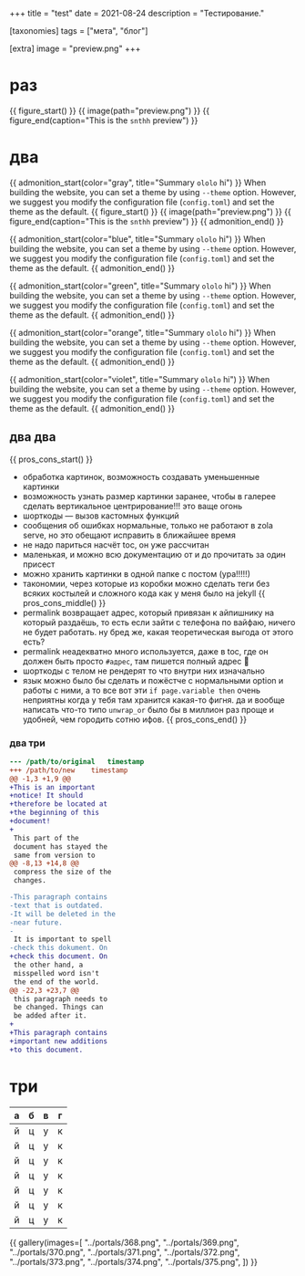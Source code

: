 +++
title = "test"
date = 2021-08-24
description = "Тестирование."

[taxonomies]
tags = ["мета", "блог"]

[extra]
image = "preview.png"
+++

# раз

{{ figure_start() }}
{{ image(path="preview.png") }}
{{ figure_end(caption="This is the `snthh` preview") }}

# два

{{ admonition_start(color="gray", title="Summary `ololo` hi") }}
When building the website, you can set a theme by using `--theme` option. However, we suggest you modify the 
configuration file (`config.toml`) and set the theme as the default.
{{ figure_start() }}
{{ image(path="preview.png") }}
{{ figure_end(caption="This is the `snthh` preview") }}
{{ admonition_end() }}

{{ admonition_start(color="blue", title="Summary `ololo` hi") }}
When building the website, you can set a theme by using `--theme` option. However, we suggest you modify the 
configuration file (`config.toml`) and set the theme as the default.
{{ admonition_end() }}

{{ admonition_start(color="green", title="Summary `ololo` hi") }}
When building the website, you can set a theme by using `--theme` option. However, we suggest you modify the 
configuration file (`config.toml`) and set the theme as the default.
{{ admonition_end() }}

{{ admonition_start(color="orange", title="Summary `ololo` hi") }}
When building the website, you can set a theme by using `--theme` option. However, we suggest you modify the 
configuration file (`config.toml`) and set the theme as the default.
{{ admonition_end() }}

{{ admonition_start(color="violet", title="Summary `ololo` hi") }}
When building the website, you can set a theme by using `--theme` option. However, we suggest you modify the 
configuration file (`config.toml`) and set the theme as the default.
{{ admonition_end() }}

## два два

{{ pros_cons_start() }}
* обработка картинок, возможность создавать уменьшенные картинки
* возможность узнать размер картинки заранее, чтобы в галерее сделать вертикальное центрирование!!! это ваще огонь
* шорткоды — вызов кастомных функций
* сообщения об ошибках нормальные, только не работают в zola serve, но это обещают исправить в ближайшее время
* не надо париться насчёт toc, он уже рассчитан
* маленькая, и можно всю документацию от и до прочитать за один присест
* можно хранить картинки в одной папке с постом (ура!!!!!)
* такономии, через которые из коробки можно сделать теги без всяких костылей и сложного кода как у меня было на jekyll
{{ pros_cons_middle() }}
* permalink возвращает адрес, который привязан к айпишнику на который раздаёшь, то есть если зайти с телефона по вайфаю, ничего не будет работать. ну бред же, какая теоретическая выгода от этого есть?
* permalink неадекватно много используется, даже в toc, где он должен быть просто `#адрес`, там пишется полный адрес :facepalm:
* шорткоды с телом не рендерят то что внутри них изначально
* язык можно было бы сделать и пожёстче с нормальными option и работы с ними, а то все вот эти `if page.variable then` очень неприятны когда у тебя там хранится какая-то фигня. да и вообще написать что-то типо `unwrap_or` было бы в миллион раз проще и удобней, чем городить сотню ифов.
{{ pros_cons_end() }}

### два три

```diff
--- /path/to/original	timestamp
+++ /path/to/new	timestamp
@@ -1,3 +1,9 @@
+This is an important
+notice! It should
+therefore be located at
+the beginning of this
+document!
+
 This part of the
 document has stayed the
 same from version to
@@ -8,13 +14,8 @@
 compress the size of the
 changes.

-This paragraph contains
-text that is outdated.
-It will be deleted in the
-near future.
-
 It is important to spell
-check this dokument. On
+check this document. On
 the other hand, a
 misspelled word isn't
 the end of the world.
@@ -22,3 +23,7 @@
 this paragraph needs to
 be changed. Things can
 be added after it.
+
+This paragraph contains
+important new additions
+to this document.
```

# три

|а|б|в|г|
|-|-|-|-|
|й|ц|у|к|
|й|ц|у|к|
|й|ц|у|к|
|й|ц|у|к|
|й|ц|у|к|
|й|ц|у|к|
|й|ц|у|к|

{{ gallery(images=[
    "../portals/368.png", 
    "../portals/369.png", 
    "../portals/370.png", 
    "../portals/371.png", 
    "../portals/372.png", 
    "../portals/373.png", 
    "../portals/374.png", 
    "../portals/375.png",
]) }}